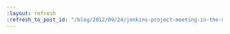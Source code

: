 ```yaml
---
:layout: refresh
:refresh_to_post_id: "/blog/2012/09/24/jenkins-project-meeting-in-the-meat-space-call-for-agenda"
---
```

